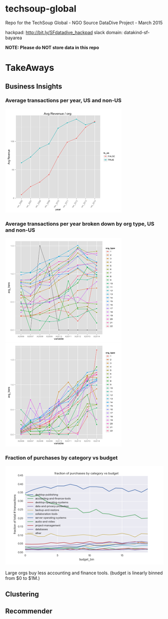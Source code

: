 # techsoup-global
Repo for the TechSoup Global - NGO Source DataDive Project - March 2015

hackpad: http://bit.ly/SFdatadive_hackpad
slack domain: datakind-sf-bayarea

**NOTE: Please do NOT store data in this repo**

# TakeAways

## Business Insights

### Average transactions per year, US and non-US

<img src="./fig/gr_avg_rev_year_is_us_720.png" height="330" width="370">

### Average transactions per year broken down by org type, US and non-US

<img src="./fig/gr_avg_trans_year_org_type_us_720.png" height="330" width="370">
<img src="./fig/gr_avg_trans_year_org_type_non_us_720.png" height="330" width="370">

### Fraction of purchases by category vs budget

<img src="./fig/category_fraction_by_budget_line.png">

Large orgs buy less accounting and finance tools.
(budget is linearly binned from $0 to $1M.)

## Clustering

## Recommender
